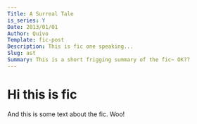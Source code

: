 ```yaml
---
Title: A Surreal Tale
is_series: Y
Date: 2013/01/01
Author: Quivo
Template: fic-post
Description: This is fic one speaking...
Slug: ast
Summary: This is a short frigging summary of the fic~ OK??
---
```


# Hi this is fic

And this is some text about the fic. Woo!